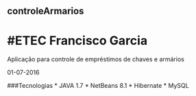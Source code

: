 ## controleArmarios
#ETEC Francisco Garcia
=======
Aplicação para controle de empréstimos de chaves e armários

01-07-2016

###Tecnologias
	* JAVA 1.7
	* NetBeans 8.1
	* Hibernate
	* MySQL

